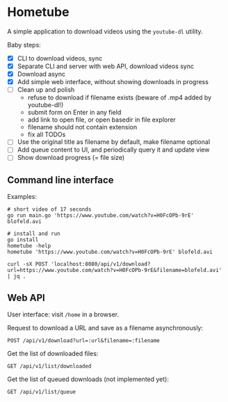 Hometube
========

A simple application to download videos using the `youtube-dl` utility.

Baby steps:

- [x] CLI to download videos, sync
- [x] Separate CLI and server with web API, download videos sync
- [x] Download async
- [x] Add simple web interface, without showing downloads in progress
- [ ] Clean up and polish
    - refuse to download if filename exists (beware of .mp4 added by youtube-dl!)
    - submit form on Enter in any field
    - add link to open file, or open basedir in file explorer
    - filename should not contain extension
    - fix all TODOs
- [ ] Use the original title as filename by default, make filename optional
- [ ] Add queue content to UI, and periodically query it and update view
- [ ] Show download progress (= file size)

Command line interface
----------------------

Examples:

    # short video of 17 seconds
    go run main.go 'https://www.youtube.com/watch?v=H0FcOPb-9rE' blofeld.avi

    # install and run
    go install
    hometube -help
    hometube 'https://www.youtube.com/watch?v=H0FcOPb-9rE' blofeld.avi

    curl -sX POST 'localhost:8080/api/v1/download?url=https://www.youtube.com/watch?v=H0FcOPb-9rE&filename=blofeld.avi' | jq .

Web API
-------

User interface: visit `/home` in a browser.

Request to download a URL and save as a filename asynchronously:

    POST /api/v1/download?url=:url&filename=:filename

Get the list of downloaded files:

    GET /api/v1/list/downloaded

Get the list of queued downloads (not implemented yet):

    GET /api/v1/list/queue

